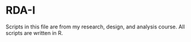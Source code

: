 # RDA-I
Scripts in this file are from my research, design, and analysis course. All scripts are written in R. 
